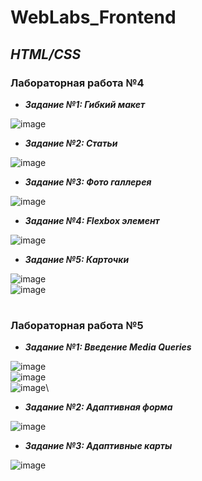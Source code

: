 # WebLabs_Frontend
## *HTML/CSS*
### **Лабораторная работа №4**
- ***Задание №1:  Гибкий макет***

![image](https://user-images.githubusercontent.com/103507130/233703529-0715766d-42c9-4ddd-a738-d8c26ce6df01.png)

- ***Задание №2: Статьи***

![image](https://user-images.githubusercontent.com/103507130/233703719-643a9a74-551f-413d-9cb1-b0dc1474e066.png)

- ***Задание №3: Фото галлерея***

![image](https://user-images.githubusercontent.com/103507130/233704122-de572609-de4e-4e7c-a5d0-1b8458df0454.png)

- ***Задание №4: Flexbox элемент***

![image](https://user-images.githubusercontent.com/103507130/233704261-3e8538a2-8fbe-4bea-b2c1-c89acf36aa2a.png)

- ***Задание №5: Карточки***

![image](https://user-images.githubusercontent.com/103507130/233704438-3fd33f61-5a0c-4513-ae82-6b0f0d03b005.png)\
![image](https://user-images.githubusercontent.com/103507130/233704452-1526df57-cd98-4275-868f-ab82f9ba775e.png)


#
### **Лабораторная работа №5**

- ***Задание №1:  Введение Media Queries***

![image](https://user-images.githubusercontent.com/103507130/233705018-7b83889f-4159-4e3d-b4f4-08ea8a23534c.png)\
![image](https://user-images.githubusercontent.com/103507130/233705056-ddf08283-2868-47ff-9d1e-a0f8b982fe3e.png)\
![image](https://user-images.githubusercontent.com/103507130/233705081-d11292a6-216a-4bf9-91b9-2431ac3496bd.png)\

- ***Задание №2:  Адаптивная форма***

![image](https://user-images.githubusercontent.com/103507130/233705582-64729e6b-54a3-4543-9716-c008b4927ca6.png)

- ***Задание №3:  Адаптивные карты***

![image](https://user-images.githubusercontent.com/103507130/233705287-5c5582cc-746c-4725-9cee-0c619116c62c.png)

